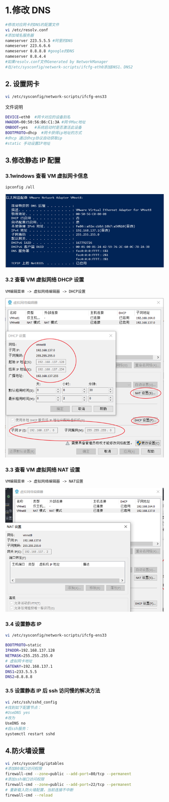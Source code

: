 # 1.修改 DNS

```bash
#修改对应网卡的DNS的配置文件
vi /etc/resolv.conf
#添加域名服务器
nameserver 223.5.5.5 #阿里的DNS
nameserver 223.6.6.6
nameserver 8.8.8.8 #google的DNS
nameserver 8.8.4.4
#如果resolv.conf文件Generated by NetworkManager
#在/etc/sysconfig/network-scripts/ifcfg-eth0添加DNS1、DNS2
```

## 2. 设置网卡

```bash
vi /etc/sysconfig/network-scripts/ifcfg-ens33
```

文件说明

```bash
DEVICE=eth0  #网卡对应的设备别名
HWADDR=00:50:56:B6:C1:3A #网卡Mac地址
ONBOOT=yes   #系统启动时是否激活此设备
BOOTPROTO=dhcp  #网卡获得ip地址的方式
#dhcp 通过dhcp协议自动获取ip
#static 手动设置IP地址
```

## 3.修改静态 IP 配置

### 3.1windows 查看 VM 虚拟网卡信息

```bash
ipconfig /all
```

![networkstatic](./img/network/networkstatic.png)

### 3.2 查看 VM 虚拟网络 DHCP 设置

`VM编辑菜单 -> 虚拟网络编辑器 -> DHCP设置`

![networkstatic](./img/network/networkstatic02.png)

### 3.3 查看 VM 虚拟网络 NAT 设置

`VM编辑菜单 -> 虚拟网络编辑器 -> NAT设置`

![networkstatic](./img/network/networkstatic03.png)

### 3.4 设置静态 IP

```bash
vi /etc/sysconfig/network-scripts/ifcfg-ens33
```

```bash
BOOTPROTO=static
IPADDR=192.168.137.128
NETMASK=255.255.255.0
# 虚拟网卡地址
GATEWAY=192.168.137.1
DNS1=233.5.5.5
DNS2=8.8.8.8
```

### 3.5 设置静态 IP 后 ssh 访问慢的解决方法

```bash
vi /etc/ssh/sshd_config
#找到如下配置节点：
#UseDNS yes
#改为
UseDNS no
#启ssh服务：
systemctl restart sshd
```

## 4.防火墙设置

```bash
vi /etc/sysconfig/iptables
#添加80端口访问权限
firewall-cmd --zone=public --add-port=80/tcp --permanent
#添加ssh端口访问权限
firewall-cmd --zone=public --add-port=22/tcp --permanent
# 重新载入防火墙配置，当前连接不中断
firewall-cmd --reload
```
